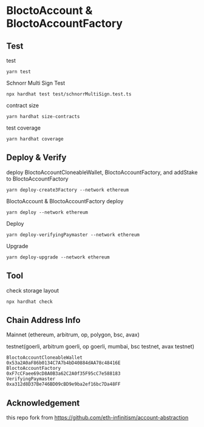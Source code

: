 # BloctoAccount & BloctoAccountFactory

## Test

test
```
yarn test
```

Schnorr Multi Sign Test

```
npx hardhat test test/schnorrMultiSign.test.ts 
```

contract size
```
yarn hardhat size-contracts
```

test coverage
```
yarn hardhat coverage  
```

## Deploy & Verify

deploy BloctoAccountCloneableWallet, BloctoAccountFactory, and addStake to BloctoAccountFactory

```
yarn deploy-create3Factory --network ethereum
```

BloctoAccount & BloctoAccountFactory deploy
```
yarn deploy --network ethereum
```

Deploy 
```
yarn deploy-verifyingPaymaster --network ethereum
```

Upgrade
```
yarn deploy-upgrade --network ethereum
```

## Tool

check storage layout
```
npx hardhat check
```

## Chain Address Info

Mainnet (ethereum, arbitrum, op, polygon, bsc, avax)

testnet(goerli, arbitrum goerli, op goerli, mumbai, bsc testnet, avax testnet)
```
BloctoAccountCloneableWallet
0x53a2A0aF86b0134C7A7b4bD40884dAA78c48416E
BloctoAccountFactory
0xF7cCFaee69cD8A0B3a62C2A0f35F95cC7e588183
VerifyingPaymaster
0xa312d8D37Be746BD09cBD9e9ba2ef16bc7Da48FF
```


## Acknowledgement

this repo fork from https://github.com/eth-infinitism/account-abstraction